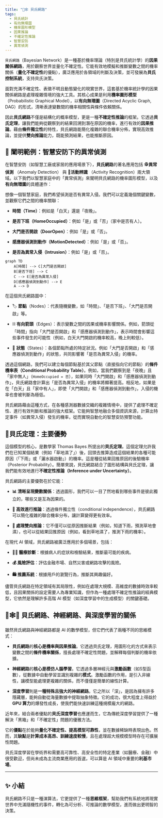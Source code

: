```yaml
---
title: "🔮🕸️ 貝氏網路"
tags:
  - 貝氏統計
  - 有向無環圖
  - 機率圖形模型
  - 因果推論
  - 不確定性推論
  - 智慧安防
  - 異常偵測
---
```


`貝氏網路`（Bayesian Network）是一種基於機率理論（特別是貝氏統計學）的**因果關係網路**，用於觀察世界並量化不確定性。它能有效地模擬和推斷變數之間的機率關係（**量化不確定性**的優點），廣泛應用於各領域的判斷及決策，並可發展為**貝氏控制系統**，支持貝氏決策。

面對充滿不確定性、表徵不明且動態變化的現實世界，這套基於機率統計學的因果關係網路是處理複雜情境的強大工具。其核心成果是利用**機率圖形模型**（Probabilistic Graphical Model），以**有向無環圖**（Directed Acyclic Graph, DAG）的形式，清晰表達變數間的機率相關性與條件依賴關係。

因此**貝氏網路**不僅是結構化的概率模型，更是一種**不確定性推論**的框架。它透過**貝氏定理**，讓我們能夠從觀察到的結果回溯到潛在原因的機率，進行有效的**因果推論**。藉由**條件獨立性**的特性，貝氏網路能簡化複雜的聯合機率分佈，實現高效推論，並提供**雙向推論**能力，既能預測結果，也能推斷原因。

## 🛅 闡明範例：智慧安防下的異常偵測

在智慧安防（如智慧工廠或家居的應用場景下），**貝氏網路**的著名應用包括 🕵️**異常偵測** （Anomaly Detection） 與 🚶**活動辨識** （Activity Recognition）兩大領域。以下我們以智慧家庭中的「異常偵測」來闡明貝氏網路的機率圖形模型，以及**有向無環圖**的具體運作：

想像一個智慧家庭，我們希望偵測是否有異常入侵。我們可以定義幾個關鍵變數，並觀察它們之間的機率關聯：

- **時間（Time）**：例如是「白天」還是「夜晚」。
    
- **是否下班（HomeOccupied）**：例如「是」或「否」（家中是否有人）。
    
- **大門是否開啟（DoorOpen）**：例如「是」或「否」。
    
- **感應器偵測到動作（MotionDetected）**：例如「是」或「否」。
    
- **是否為異常入侵（Intrusion）**：例如「是」或「否」。

```
graph TD
    A[時間] --> C[大門是否開啟]
    B[是否下班] --> C
    C --> E[是否為異常入侵]
    D[感應器偵測到動作] --> E
    A --> D
```

在這個貝氏網路圖中：

- 🏷️ **節點**（Nodes）：代表隨機變數，如「時間」、「是否下班」、「大門是否開啟」等。
    
- ⛓️ **有向箭頭**（Edges）：表示變數之間的因果或機率影響關係。例如，箭頭從「時間」指向「大門是否開啟」和「感應器偵測到動作」，表示時間會影響這些事件發生的可能性（例如，白天大門開啟的機率較高，晚上則較低）。
    
- 🎲 **狀態**（States）：各個節點所處的特定狀況。例如「大門是否開啟」和「感應器偵測到動作」的狀態，共同影響著「是否為異常入侵」的機率。
    
透過這個網路，我們可以建立每個節點基於其父節點（直接指向它的節點）的**條件機率表（Conditional Probability Table）**。例如，當我們觀察到是「夜晚」且「家中無人」（`HomeOccupied = 否`），如果同時「大門開啟」和「感應器偵測到動作」，貝氏網路會計算出「是否為異常入侵」的機率將顯著提高。相反地，如果是在「白天」且「家中有人」，即使「大門開啟」和「感應器偵測到動作」，入侵的機率也會被判斷為極低。

貝氏網路藉由這種方式，在各種感測器數據交織的複雜情境中，提供了處理不確定性、進行有效判斷和推論的強大框架。它能夠智慧地融合多個資訊來源，計算出特定事件（如異常入侵）發生的機率，從而實現自動化的智慧安防預警功能。

## 🌟貝氏定理：主要優勢

這個模型的核心，是數學家 Thomas Bayes 所提出的**貝氏定理**。這個定理允許我們在已知某個結果（例如「草地濕了」）後，回頭去推算造成這個結果的各種可能原因（「下雨」或「灑水器啟動」）的機率。這是種從結果回推原因的後驗機率（Posterior Probability）。簡單來說，貝氏網路結合了圖形結構與貝氏定理，讓我們能有效地進行**不確定性推論（Inference under Uncertainty）**。

貝氏網路的主要優勢在於它能：

- **📊 清晰呈現變數關係**：透過圖形，我們可以一目了然地看到哪些事件是彼此獨立的，哪些又是互為因果的。
    
- **🚀 高效進行推論**：透過條件獨立性（conditional independence），貝氏網路可以簡化複雜的聯合機率分布，讓計算變得更有效率。
    
- **🔄 處理雙向推論**：它不僅可以從原因推斷結果（例如，知道下雨，預測草地會濕），也可以從結果回推原因（例如，看到草地濕了，推測下雨的機率）。

在現代 AI 領域，貝氏網路被廣泛應用於多個場景，包括：

- **👩‍⚕️ 醫療診斷**：根據病人的症狀和檢驗結果，推斷最可能的疾病。
    
- **💰 風險評估**：評估金融市場、自然災害或網路攻擊的風險。
    
- **🛍️ 推薦系統**：根據用戶的瀏覽行為，推斷其興趣偏好。
    

儘管貝氏網路在特定領域有其局限性，例如在處理大規模、高維度的數據時效率較低，且因果關係的設定需要人為專業知識，但作為一種處理不確定性推論的經典模型，它依然是理解許多高階 AI 模型（如深度學習中的生成模型）的關鍵基礎。

## 🔮🕸️🧠 **貝氏網路、神經網路、與深度學習的關係**

雖然貝氏網路與神經網路都是 AI 的數學模型，但它們代表了兩種不同的思維模式：

- **貝氏網路**的**核心是機率與因果推論**。它透過貝氏定理，用圖形化的方式來表示變數之間的**條件機率關係**，擅長處理不確定性問題，並解釋每個判斷的機率依據。
    
- **神經網路**的**核心是模仿人腦學習**。它透過多層神經元與**激勵函數**（如S型函數），從數據中自動學習並識別複雜的**模式**。激勵函數的作用，是引入非線性，讓模型能處理更複雜的關係，而不僅僅是簡單的線性計算。
    
- **深度學習**則是**一種特殊且強大的神經網路**。它之所以「深」，是因為擁有許多隱藏層，能夠自動從海量數據中提取抽象特徵。它的成功，很大程度上得益於**GPU 算力**的爆發性成長，使我們能快速訓練這種規模龐大的網路。
    
近年來，結合兩者優點的**貝氏深度學習**也應運而生，它為傳統深度學習提供了一種解決「黑箱」和「不確定性」問題的優雅方法。

它的**優點**在於能夠**量化不確定性、提高模型可靠性**，並在數據稀缺時表現出色。然而，其**缺點**是**計算成本高昂、訓練速度較慢**，且在處理超大規模模型時存在可擴展性問題。

貝氏深度學習在學術界和需要高可靠性、高安全性的特定產業（如醫療、金融）中很受歡迎，但尚未成為主流商業應用的首選，可以算是 AI 領域中重要的**利基市場**。

***

## ✨ 小結

貝氏網路不只是一種演算法，它更提供了一種**思維框架**，幫助我們有系統地將現實世界中充滿隨機性的事件，轉化為可分析、可推論的數學模型，進而做出更明智的決策。

